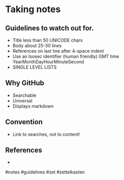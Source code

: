 # Taking notes

## Guidelines to watch out for.

* Title less than 50 UNICODE chars
* Body about 25-30 lines
* References on last line after 4-space indent
* Use an Isosec identifier (human friendly) GMT time YearMonthDayHourMinuteSecond
* SINGLE LEVEL LISTS

## Why GitHub

* Searchable
* Universal
* Displays markdown

## Convention

* Link to searches, not to content!

## References

*

  #notes #guidelines #zet #zettelkasten
